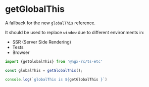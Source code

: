 # getGlobalThis

A fallback for the new `globalThis` reference. 

It should be used to replace `window` due to different environments in:
- SSR (Server Side Rendering)
- Tests
- Browser

```typescript
import {getGlobalThis} from '@ngx-rx/ts-etc'

const globalThis = getGlobalThis(); 

console.log(`globalThis is ${getGlobalThis }`)
```
